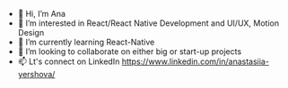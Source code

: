 - 👋 Hi, I’m Ana
- 👀 I’m interested in React/React Native Development and UI/UX, Motion Design
- 🌱 I’m currently learning React-Native
- 💞️ I’m looking to collaborate on either big or start-up projects 
- 📫 Lt's connect on LinkedIn https://www.linkedin.com/in/anastasiia-yershova/

<!---
yrshva/yrshva is a ✨ special ✨ repository because its `README.md` (this file) appears on your GitHub profile.
You can click the Preview link to take a look at your changes.
--->
